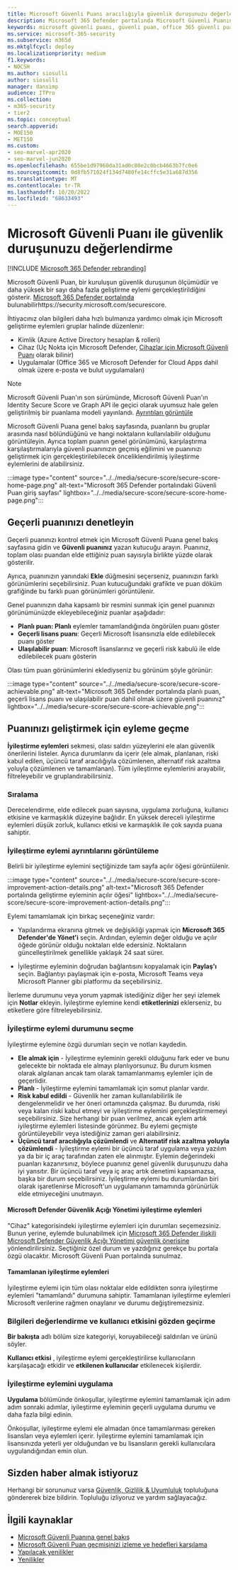 ```yaml
---
title: Microsoft Güvenli Puanı aracılığıyla güvenlik duruşunuzu değerlendirme
description: Microsoft 365 Defender portalında Microsoft Güvenli Puanınızı geliştirmek için nasıl işlem yapılacağını açıklar.
keywords: microsoft güvenli puanı, güvenli puan, office 365 güvenli puanı, microsoft güvenlik puanı, Microsoft 365 Defender portalı, iyileştirme eylemleri
ms.service: microsoft-365-security
ms.subservice: m365d
ms.mktglfcycl: deploy
ms.localizationpriority: medium
f1.keywords:
- NOCSH
ms.author: siosulli
author: siosulli
manager: dansimp
audience: ITPro
ms.collection:
- m365-security
- tier2
ms.topic: conceptual
search.appverid:
- MOE150
- MET150
ms.custom:
- seo-marvel-apr2020
- seo-marvel-jun2020
ms.openlocfilehash: 655be1d97960da31ad0c80e2c0bcb4663b7fc0e6
ms.sourcegitcommit: 0d8fb571024f134d7480fe14cffc5e31a687d356
ms.translationtype: MT
ms.contentlocale: tr-TR
ms.lasthandoff: 10/20/2022
ms.locfileid: "68633493"
---
```

# <a name="assess-your-security-posture-with-microsoft-secure-score"></a>Microsoft Güvenli Puanı ile güvenlik duruşunuzu değerlendirme

[!INCLUDE [Microsoft 365 Defender rebranding](../includes/microsoft-defender.md)]

Microsoft Güvenli Puan, bir kuruluşun güvenlik duruşunun ölçümüdür ve daha yüksek bir sayı daha fazla geliştirme eylemi gerçekleştirildiğini gösterir. [Microsoft 365 Defender portalında](microsoft-365-defender.md) bulunabilirhttps://security.microsoft.com/securescore.

İhtiyacınız olan bilgileri daha hızlı bulmanıza yardımcı olmak için Microsoft geliştirme eylemleri gruplar halinde düzenlenir:

- Kimlik (Azure Active Directory hesapları & rolleri)
- Cihaz (Uç Nokta için Microsoft Defender, [Cihazlar için Microsoft Güvenli Puanı](/windows/security/threat-protection/microsoft-defender-atp/tvm-microsoft-secure-score-devices) olarak bilinir)
- Uygulamalar (Office 365 ve Microsoft Defender for Cloud Apps dahil olmak üzere e-posta ve bulut uygulamaları)

>[!NOTE]
>Microsoft Güvenli Puan'ın son sürümünde, Microsoft Güvenli Puan'ın Identity Secure Score ve Graph API ile geçici olarak uyumsuz hale gelen geliştirilmiş bir puanlama modeli yayınlandı. [Ayrıntıları görüntüle](microsoft-secure-score-whats-new.md)

Microsoft Güvenli Puana genel bakış sayfasında, puanların bu gruplar arasında nasıl bölündüğünü ve hangi noktaların kullanılabilir olduğunu görüntüleyin. Ayrıca toplam puanın genel görünümünü, karşılaştırma karşılaştırmalarıyla güvenli puanınızın geçmiş eğilimini ve puanınızı geliştirmek için gerçekleştirilebilecek önceliklendirilmiş iyileştirme eylemlerini de alabilirsiniz.

:::image type="content" source="../../media/secure-score/secure-score-home-page.png" alt-text="Microsoft 365 Defender portalındaki Güvenli Puan giriş sayfası" lightbox="../../media/secure-score/secure-score-home-page.png":::

## <a name="check-your-current-score"></a>Geçerli puanınızı denetleyin

Geçerli puanınızı kontrol etmek için Microsoft Güvenli Puana genel bakış sayfasına gidin ve **Güvenli puanınız** yazan kutucuğu arayın. Puanınız, toplam olası puandan elde ettiğiniz puan sayısıyla birlikte yüzde olarak gösterilir.

Ayrıca, puanınızın yanındaki **Ekle** düğmesini seçerseniz, puanınızın farklı görünümlerini seçebilirsiniz. Puan kutucuğundaki grafikte ve puan döküm grafiğinde bu farklı puan görünümleri görüntülenir.

Genel puanınızın daha kapsamlı bir resmini sunmak için genel puanınızı görünümünüzde ekleyebileceğiniz puanlar aşağıdadır:

- **Planlı puan: Planlı** eylemler tamamlandığında öngörülen puanı göster
- **Geçerli lisans puanı**: Geçerli Microsoft lisansınızla elde edilebilecek puanı göster
- **Ulaşılabilir puan**: Microsoft lisanslarınız ve geçerli risk kabulü ile elde edilebilecek puanı gösterin

Olası tüm puan görünümlerini eklediyseniz bu görünüm şöyle görünür:

:::image type="content" source="../../media/secure-score/secure-score-achievable.png" alt-text="Microsoft 365 Defender portalında planlı puan, geçerli lisans puanı ve ulaşılabilir puan dahil olmak üzere güvenli puanınız" lightbox="../../media/secure-score/secure-score-achievable.png":::

## <a name="take-action-to-improve-your-score"></a>Puanınızı geliştirmek için eyleme geçme

**İyileştirme eylemleri** sekmesi, olası saldırı yüzeylerini ele alan güvenlik önerilerini listeler. Ayrıca durumlarını da içerir (ele almak, planlanan, riski kabul edilen, üçüncü taraf aracılığıyla çözümlenen, alternatif risk azaltma yoluyla çözümlenen ve tamamlanan). Tüm iyileştirme eylemlerini arayabilir, filtreleyebilir ve gruplandırabilirsiniz.  

### <a name="ranking"></a>Sıralama

Derecelendirme, elde edilecek puan sayısına, uygulama zorluğuna, kullanıcı etkisine ve karmaşıklık düzeyine bağlıdır. En yüksek dereceli iyileştirme eylemleri düşük zorluk, kullanıcı etkisi ve karmaşıklık ile çok sayıda puana sahiptir.

### <a name="view-improvement-action-details"></a>İyileştirme eylemi ayrıntılarını görüntüleme

Belirli bir iyileştirme eylemini seçtiğinizde tam sayfa açılır öğesi görüntülenir.  

:::image type="content" source="../../media/secure-score/secure-score-improvement-action-details.png" alt-text="Microsoft 365 Defender portalında geliştirme eyleminin açılır öğesi" lightbox="../../media/secure-score/secure-score-improvement-action-details.png":::

Eylemi tamamlamak için birkaç seçeneğiniz vardır:

- Yapılandırma ekranına gitmek ve değişikliği yapmak için **Microsoft 365 Defender'de Yönet'i** seçin. Ardından, eylemin değer olduğu ve açılır öğede görünür olduğu noktaları elde edersiniz. Noktaların güncelleştirilmek genellikle yaklaşık 24 saat sürer.

- İyileştirme eyleminin doğrudan bağlantısını kopyalamak için **Paylaş'ı** seçin. Bağlantıyı paylaşmak için e-posta, Microsoft Teams veya Microsoft Planner gibi platformu da seçebilirsiniz.

İlerleme durumunu veya yorum yapmak istediğiniz diğer her şeyi izlemek için **Notlar** ekleyin. İyileştirme eylemine kendi **etiketlerinizi** eklerseniz, bu etiketlere göre filtreleyebilirsiniz.

### <a name="choose-an-improvement-action-status"></a>İyileştirme eylemi durumunu seçme

İyileştirme eylemine özgü durumları seçin ve notları kaydedin.

- **Ele almak için** - İyileştirme eyleminin gerekli olduğunu fark eder ve bunu gelecekte bir noktada ele almayı planlıyorsunuz. Bu durum kısmen olarak algılanan ancak tam olarak tamamlanmamış eylemler için de geçerlidir.
- **Planlı** - İyileştirme eylemini tamamlamak için somut planlar vardır.
- **Risk kabul edildi** - Güvenlik her zaman kullanılabilirlik ile dengelenmelidir ve her öneri ortamınızda çalışmaz. Bu durumda, riski veya kalan riski kabul etmeyi ve iyileştirme eylemini gerçekleştirmemeyi seçebilirsiniz. Size herhangi bir puan verilmez, ancak eylem artık iyileştirme eylemleri listesinde görünmez. Bu eylemi geçmişte görüntüleyebilir veya istediğiniz zaman geri alabilirsiniz.
- **Üçüncü taraf aracılığıyla çözümlendi** ve **Alternatif risk azaltma yoluyla çözümlendi** - İyileştirme eylemi bir üçüncü taraf uygulama veya yazılım ya da bir iç araç tarafından zaten ele alınmıştır. Eylemin değerindeki puanları kazanırsınız, böylece puanınız genel güvenlik duruşunuzu daha iyi yansıtır. Bir üçüncü taraf veya iç araç artık denetimi kapsamazsa, başka bir durum seçebilirsiniz. İyileştirme eylemi bu durumlardan biri olarak işaretlenirse Microsoft'un uygulamanın tamamında görünürlük elde etmiyeceğini unutmayın.

#### <a name="microsoft-defender-vulnerability-management-improvement-actions"></a>Microsoft Defender Güvenlik Açığı Yönetimi iyileştirme eylemleri

"Cihaz" kategorisindeki iyileştirme eylemleri için durumları seçemezsiniz. Bunun yerine, eylemde bulunabilmek için [Microsoft 365 Defender ilişkili Microsoft Defender Güvenlik Açığı Yönetimi güvenlik önerisine](/windows/security/threat-protection/microsoft-defender-atp/tvm-security-recommendation) yönlendirilirsiniz. Seçtiğiniz özel durum ve yazdığınız gerekçe bu portala özgü olacaktır. Microsoft Güvenli Puan portalında sunulmaz.

#### <a name="completed-improvement-actions"></a>Tamamlanan iyileştirme eylemleri

İyileştirme eylemi için tüm olası noktalar elde edildikten sonra iyileştirme eylemleri "tamamlandı" durumuna sahiptir. Tamamlanan iyileştirme eylemleri Microsoft verilerine rağmen onaylanır ve durumu değiştiremezsiniz.

### <a name="assess-information-and-review-user-impact"></a>Bilgileri değerlendirme ve kullanıcı etkisini gözden geçirme

**Bir bakışta** adlı bölüm size kategoriyi, koruyabileceği saldırıları ve ürünü söyler.

**Kullanıcı etkisi** , iyileştirme eylemi gerçekleştirilirse kullanıcıların karşılaşacağı etkidir ve **etkilenen kullanıcılar** etkilenecek kişilerdir.

### <a name="implement-the-improvement-action"></a>İyileştirme eylemini uygulama

**Uygulama** bölümünde önkoşullar, iyileştirme eylemini tamamlamak için adım adım sonraki adımlar, iyileştirme eyleminin geçerli uygulama durumu ve daha fazla bilgi edinin.

Önkoşullar, iyileştirme eylemi ele almadan önce tamamlanması gereken lisansları veya eylemleri içerir. İyileştirme eylemini tamamlamak için lisansınızda yeterli yer olduğundan ve bu lisansların gerekli kullanıcılara uygulandığından emin olun.  

## <a name="we-want-to-hear-from-you"></a>Sizden haber almak istiyoruz

Herhangi bir sorununuz varsa [Güvenlik, Gizlilik & Uyumluluk](https://techcommunity.microsoft.com/t5/Security-Privacy-Compliance/bd-p/security_privacy) topluluğuna göndererek bize bildirin. Topluluğu izliyoruz ve yardım sağlayacağız.

## <a name="related-resources"></a>İlgili kaynaklar

- [Microsoft Güvenli Puanına genel bakış](microsoft-secure-score.md)
- [Microsoft Güvenli Puan geçmişinizi izleme ve hedefleri karşılama](microsoft-secure-score-history-metrics-trends.md)
- [Yapılacak yenilikler](microsoft-secure-score-whats-coming.md)
- [Yenilikler](microsoft-secure-score-whats-new.md)
